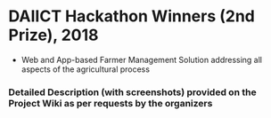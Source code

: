 
# DAIICT Hackathon Winners (2nd Prize), 2018

* Web and App-based Farmer Management Solution addressing all aspects of the agricultural process

### Detailed Description (with screenshots) provided on the Project Wiki as per requests by the organizers
